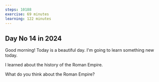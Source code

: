 ```yaml
---
steps: 10188
exercise: 69 minutes
learning: 122 minutes
---
```

## Day No 14 in 2024
Good morning! Today is a beautiful day.
I'm going to learn something new today.

I learned about the history of the Roman Empire.

What do you think about the Roman Empire?
